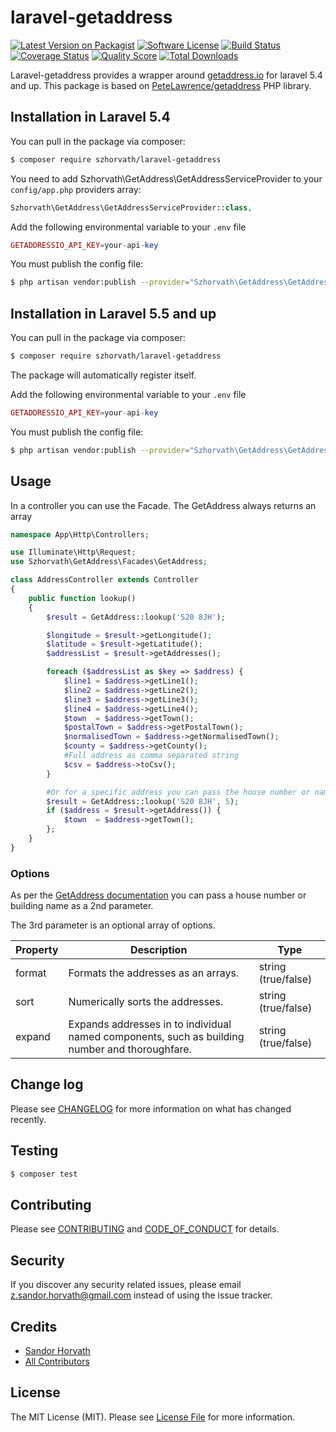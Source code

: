 # laravel-getaddress

[![Latest Version on Packagist][ico-version]][link-packagist]
[![Software License][ico-license]](LICENSE.md)
[![Build Status][ico-travis]][link-travis]
[![Coverage Status][ico-scrutinizer]][link-scrutinizer]
[![Quality Score][ico-code-quality]][link-code-quality]
[![Total Downloads][ico-downloads]][link-downloads]

Laravel-getaddress provides a wrapper around [getaddress.io](getaddress.io) for laravel 5.4 and up. This package is based on [PeteLawrence/getaddress](https://github.com/PeteLawrence/getaddress) PHP library.

## Installation in Laravel 5.4

You can pull in the package via composer:

```bash
$ composer require szhorvath/laravel-getaddress
```

You need to add Szhorvath\GetAddress\GetAddressServiceProvider to your `config/app.php` providers array:

```php
Szhorvath\GetAddress\GetAddressServiceProvider::class,
```

Add the following environmental variable to your `.env` file

```php
GETADDRESSIO_API_KEY=your-api-key
```

You must publish the config file:

```bash
$ php artisan vendor:publish --provider="Szhorvath\GetAddress\GetAddressServiceProvider"
```

## Installation in Laravel 5.5 and up

You can pull in the package via composer:

```bash
$ composer require szhorvath/laravel-getaddress
```

The package will automatically register itself.

Add the following environmental variable to your `.env` file

```php
GETADDRESSIO_API_KEY=your-api-key
```

You must publish the config file:

```bash
$ php artisan vendor:publish --provider="Szhorvath\GetAddress\GetAddressServiceProvider"
```

## Usage

In a controller you can use the Facade. The GetAddress always returns an array

```php
namespace App\Http\Controllers;

use Illuminate\Http\Request;
use Szhorvath\GetAddress\Facades\GetAddress;

class AddressController extends Controller
{
    public function lookup()
    {
        $result = GetAddress::lookup('S20 8JH');

        $longitude = $result->getLongitude();
        $latitude = $result->getLatitude();
        $addressList = $result->getAddresses();

        foreach ($addressList as $key => $address) {
            $line1 = $address->getLine1();
            $line2 = $address->getLine2();
            $line3 = $address->getLine3();
            $line4 = $address->getLine4();
            $town  = $address->getTown();
            $postalTown = $address->getPostalTown();
            $normalisedTown = $address->getNormalisedTown();
            $county = $address->getCounty();
            #Full address as comma separated string
            $csv = $address->toCsv();
        }

        #Or for a specific address you can pass the house number or name as second parameter
        $result = GetAddress::lookup('S20 8JH', 5);
        if ($address = $result->getAddress()) {
            $town  = $address->getTown();
        };
    }
}
```

### Options
As per the [GetAddress documentation](https://getaddress.io/Documentation) you can pass a house number or building name as a 2nd parameter.

The 3rd parameter is an optional array of options.

|Property|Description|Type|
|---|---|---|
|format|Formats the addresses as an arrays.|string (true/false)|
|sort|Numerically sorts the addresses.|string (true/false)|
|expand|Expands addresses in to individual named components, such as building number and thoroughfare.|string (true/false)|

## Change log

Please see [CHANGELOG](CHANGELOG.md) for more information on what has changed recently.

## Testing

```bash
$ composer test
```

## Contributing

Please see [CONTRIBUTING](CONTRIBUTING.md) and [CODE_OF_CONDUCT](CODE_OF_CONDUCT.md) for details.

## Security

If you discover any security related issues, please email z.sandor.horvath@gmail.com instead of using the issue tracker.

## Credits

-   [Sandor Horvath][link-author]
-   [All Contributors][link-contributors]

## License

The MIT License (MIT). Please see [License File](LICENSE.md) for more information.

[ico-version]: https://img.shields.io/packagist/v/szhorvath/laravel-getaddress.svg?style=flat-square
[ico-license]: https://img.shields.io/badge/license-MIT-brightgreen.svg?style=flat-square
[ico-travis]: https://img.shields.io/travis/szhorvath/laravel-getaddress/master.svg?style=flat-square
[ico-scrutinizer]: https://img.shields.io/scrutinizer/coverage/g/szhorvath/laravel-getaddress.svg?style=flat-square
[ico-code-quality]: https://img.shields.io/scrutinizer/g/szhorvath/laravel-getaddress.svg?style=flat-square
[ico-downloads]: https://img.shields.io/packagist/dt/szhorvath/laravel-getaddress.svg?style=flat-square
[link-packagist]: https://packagist.org/packages/szhorvath/laravel-getaddress
[link-travis]: https://travis-ci.org/szhorvath/laravel-getaddress
[link-scrutinizer]: https://scrutinizer-ci.com/g/szhorvath/laravel-getaddress/code-structure
[link-code-quality]: https://scrutinizer-ci.com/g/szhorvath/laravel-getaddress
[link-downloads]: https://packagist.org/packages/szhorvath/laravel-getaddress
[link-author]: https://github.com/szhorvath
[link-contributors]: ../../contributors
